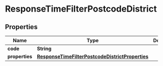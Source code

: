 

# ResponseTimeFilterPostcodeDistrict

## Properties

Name | Type | Description | Notes
------------ | ------------- | ------------- | -------------
**code** | **String** |  | 
**properties** | [**ResponseTimeFilterPostcodeDistrictProperties**](ResponseTimeFilterPostcodeDistrictProperties.md) |  | 



